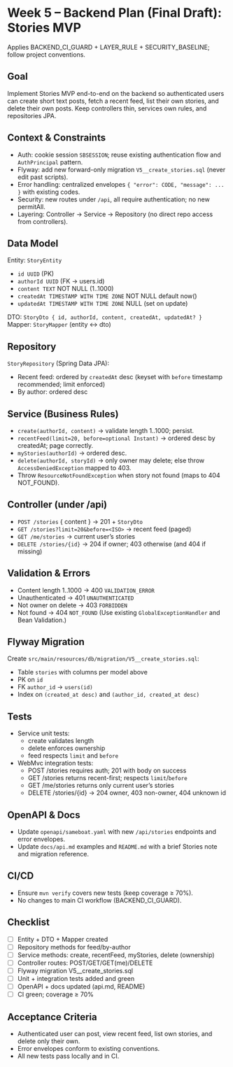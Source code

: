 # Week 5 – Backend Plan (Final Draft): Stories MVP

Applies BACKEND_CI_GUARD + LAYER_RULE + SECURITY_BASELINE; follow project conventions.

## Goal
Implement Stories MVP end-to-end on the backend so authenticated users can create short text posts, fetch a recent feed, list their own stories, and delete their own posts. Keep controllers thin, services own rules, and repositories JPA.

## Context & Constraints
- Auth: cookie session `SBSESSION`; reuse existing authentication flow and `AuthPrincipal` pattern.
- Flyway: add new forward-only migration `V5__create_stories.sql` (never edit past scripts).
- Error handling: centralized envelopes `{ "error": CODE, "message": ... }` with existing codes.
- Security: new routes under `/api`, all require authentication; no new permitAll.
- Layering: Controller → Service → Repository (no direct repo access from controllers).

## Data Model
Entity: `StoryEntity`
- `id UUID` (PK)
- `authorId UUID` (FK → users.id)
- `content TEXT` NOT NULL (1..1000)
- `createdAt TIMESTAMP WITH TIME ZONE` NOT NULL default now()
- `updatedAt TIMESTAMP WITH TIME ZONE` NULL (set on update)

DTO: `StoryDto { id, authorId, content, createdAt, updatedAt? }`
Mapper: `StoryMapper` (entity ↔ dto)

## Repository
`StoryRepository` (Spring Data JPA):
- Recent feed: ordered by `createdAt` desc (keyset with `before` timestamp recommended; limit enforced)
- By author: ordered desc

## Service (Business Rules)
- `create(authorId, content)` → validate length 1..1000; persist.
- `recentFeed(limit=20, before=optional Instant)` → ordered desc by createdAt; page correctly.
- `myStories(authorId)` → ordered desc.
- `delete(authorId, storyId)` → only owner may delete; else throw `AccessDeniedException` mapped to 403.
- Throw `ResourceNotFoundException` when story not found (maps to 404 NOT_FOUND).

## Controller (under /api)
- `POST /stories` { content } → 201 + `StoryDto`
- `GET /stories?limit=20&before=<ISO>` → recent feed (paged)
- `GET /me/stories` → current user’s stories
- `DELETE /stories/{id}` → 204 if owner; 403 otherwise (and 404 if missing)

## Validation & Errors
- Content length 1..1000 → 400 `VALIDATION_ERROR`
- Unauthenticated → 401 `UNAUTHENTICATED`
- Not owner on delete → 403 `FORBIDDEN`
- Not found → 404 `NOT_FOUND`
(Use existing `GlobalExceptionHandler` and Bean Validation.)

## Flyway Migration
Create `src/main/resources/db/migration/V5__create_stories.sql`:
- Table `stories` with columns per model above
- PK on `id`
- FK `author_id` → `users(id)`
- Index on `(created_at desc)` and `(author_id, created_at desc)`

## Tests
- Service unit tests:
  - create validates length
  - delete enforces ownership
  - feed respects `limit` and `before`
- WebMvc integration tests:
  - POST /stories requires auth; 201 with body on success
  - GET /stories returns recent-first; respects `limit`/`before`
  - GET /me/stories returns only current user’s stories
  - DELETE /stories/{id} → 204 owner, 403 non-owner, 404 unknown id

## OpenAPI & Docs
- Update `openapi/sameboat.yaml` with new `/api/stories` endpoints and error envelopes.
- Update `docs/api.md` examples and `README.md` with a brief Stories note and migration reference.

## CI/CD
- Ensure `mvn verify` covers new tests (keep coverage ≥ 70%).
- No changes to main CI workflow (BACKEND_CI_GUARD).

## Checklist
- [ ] Entity + DTO + Mapper created
- [ ] Repository methods for feed/by-author
- [ ] Service methods: create, recentFeed, myStories, delete (ownership)
- [ ] Controller routes: POST/GET/GET(me)/DELETE
- [ ] Flyway migration V5__create_stories.sql
- [ ] Unit + integration tests added and green
- [ ] OpenAPI + docs updated (api.md, README)
- [ ] CI green; coverage ≥ 70%

## Acceptance Criteria
- Authenticated user can post, view recent feed, list own stories, and delete only their own.
- Error envelopes conform to existing conventions.
- All new tests pass locally and in CI.

